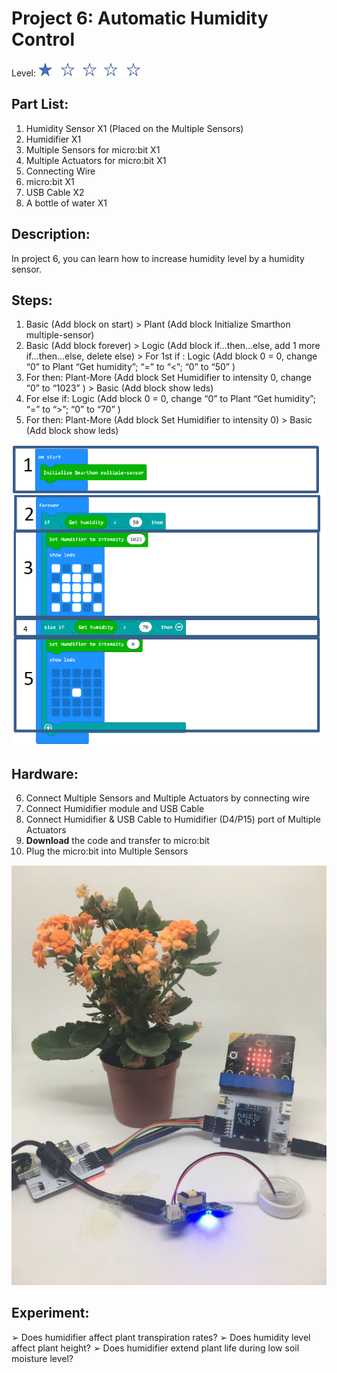 # Project 6: Automatic Humidity Control
Level: ![level](images/level1.png)

## Part List:

1. Humidity Sensor X1 (Placed on the Multiple Sensors)
2. Humidifier X1
3. Multiple Sensors for micro:bit X1
4. Multiple Actuators for micro:bit X1
5. Connecting Wire
6. micro:bit X1
7. USB Cable X2
8. A bottle of water X1

## Description:
In project 6, you can learn how to increase humidity level by a humidity sensor.

## Steps:
1. Basic (Add block on start) > Plant (Add block Initialize Smarthon multiple-sensor)
2. Basic (Add block forever) > Logic (Add block if…then…else, add 1 more if…then…else, delete else) > For 1st if : Logic (Add block 0 = 0, change “0” to Plant “Get humidity”; “=” to “<”; “0” to “50” )
3. For then: Plant-More (Add block Set Humidifier to intensity 0, change “0” to “1023” ) > Basic (Add block show leds)
4. For else if: Logic (Add block 0 = 0, change “0” to Plant “Get humidity”; “=” to “>”; “0” to “70” )
5. For then: Plant-More (Add block Set Humidifier to intensity 0) > Basic (Add block show leds)

![pic](images/P6_1.png)

## Hardware:

6. Connect Multiple Sensors and Multiple Actuators by connecting wire
7. Connect Humidifier module and USB Cable
8. Connect Humidifier & USB Cable to Humidifier (D4/P15) port of Multiple Actuators
9. **Download** the code and transfer to micro:bit
10. Plug the micro:bit into Multiple Sensors

![pic](images/P6_2.png)

## Experiment:
➢ Does humidifier affect plant transpiration rates?
➢ Does humidity level affect plant height?
➢ Does humidifier extend plant life during low soil moisture level?